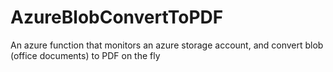 # AzureBlobConvertToPDF
An azure function that monitors an azure storage account, and convert blob (office documents) to PDF on the fly
